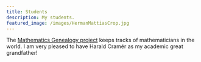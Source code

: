 ```yaml
---
title: Students
description: My students.
featured_image: /images/HermanMattiasCrop.jpg
---
```


The [Mathematics Genealogy project](https://www.genealogy.math.ndsu.nodak.edu/id.php?id=104187) keeps tracks of mathematicians in the world. I am very pleased to have Harald Cramér as my academic great grandfather!